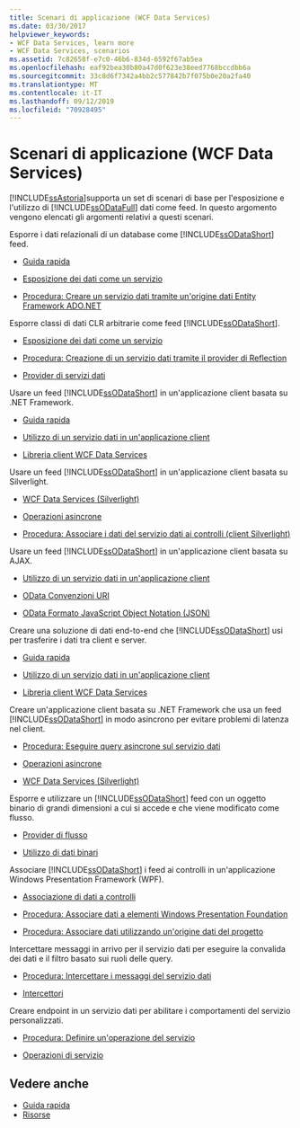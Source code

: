 ```yaml
---
title: Scenari di applicazione (WCF Data Services)
ms.date: 03/30/2017
helpviewer_keywords:
- WCF Data Services, learn more
- WCF Data Services, scenarios
ms.assetid: 7c82658f-e7c0-46b6-834d-6592f67ab5ea
ms.openlocfilehash: eaf92bea30b80a47d0f623e38eed7768bccdbb6a
ms.sourcegitcommit: 33c8d6f7342a4bb2c577842b7f075b0e20a2fa40
ms.translationtype: MT
ms.contentlocale: it-IT
ms.lasthandoff: 09/12/2019
ms.locfileid: "70928495"
---
```

# <a name="application-scenarios-wcf-data-services"></a>Scenari di applicazione (WCF Data Services)

[!INCLUDE[ssAstoria](../../../../includes/ssastoria-md.md)]supporta un set di scenari di base per l'esposizione e l'utilizzo di [!INCLUDE[ssODataFull](../../../../includes/ssodatafull-md.md)] dati come feed. In questo argomento vengono elencati gli argomenti relativi a questi scenari.

Esporre i dati relazionali di un database come [!INCLUDE[ssODataShort](../../../../includes/ssodatashort-md.md)] feed.

- [Guida rapida](../../../../docs/framework/data/wcf/quickstart-wcf-data-services.md)

- [Esposizione dei dati come un servizio](exposing-your-data-as-a-service-wcf-data-services.md)

- [Procedura: Creare un servizio dati tramite un'origine dati Entity Framework ADO.NET](create-a-data-service-using-an-adonet-ef-data-wcf.md)

Esporre classi di dati CLR arbitrarie come feed [!INCLUDE[ssODataShort](../../../../includes/ssodatashort-md.md)].

- [Esposizione dei dati come un servizio](../../../../docs/framework/data/wcf/exposing-your-data-as-a-service-wcf-data-services.md)

- [Procedura: Creazione di un servizio dati tramite il provider di Reflection](create-a-data-service-using-rp-wcf-data-services.md)

- [Provider di servizi dati](data-services-providers-wcf-data-services.md)

Usare un feed [!INCLUDE[ssODataShort](../../../../includes/ssodatashort-md.md)] in un'applicazione client basata su .NET Framework.

- [Guida rapida](../../../../docs/framework/data/wcf/quickstart-wcf-data-services.md)

- [Utilizzo di un servizio dati in un'applicazione client](using-a-data-service-in-a-client-application-wcf-data-services.md)

- [Libreria client WCF Data Services](wcf-data-services-client-library.md)

Usare un feed [!INCLUDE[ssODataShort](../../../../includes/ssodatashort-md.md)] in un'applicazione client basata su Silverlight.

- [WCF Data Services (Silverlight)](https://docs.microsoft.com/previous-versions/windows/silverlight/dotnet-windows-silverlight/cc838234(v=vs.95))

- [Operazioni asincrone](asynchronous-operations-wcf-data-services.md)

- [Procedura: Associare i dati del servizio dati ai controlli (client Silverlight)](https://docs.microsoft.com/previous-versions/dotnet/wcf-data-services/ee681614(v=vs.103))

Usare un feed [!INCLUDE[ssODataShort](../../../../includes/ssodatashort-md.md)] in un'applicazione client basata su AJAX.

- [Utilizzo di un servizio dati in un'applicazione client](../../../../docs/framework/data/wcf/using-a-data-service-in-a-client-application-wcf-data-services.md)

- [OData Convenzioni URI](https://go.microsoft.com/fwlink/?LinkId=185564)

- [OData Formato JavaScript Object Notation (JSON)](https://go.microsoft.com/fwlink/?LinkId=185790)

Creare una soluzione di dati end-to-end che [!INCLUDE[ssODataShort](../../../../includes/ssodatashort-md.md)] usi per trasferire i dati tra client e server.

- [Guida rapida](../../../../docs/framework/data/wcf/quickstart-wcf-data-services.md)

- [Utilizzo di un servizio dati in un'applicazione client](using-a-data-service-in-a-client-application-wcf-data-services.md)

- [Libreria client WCF Data Services](wcf-data-services-client-library.md)

Creare un'applicazione client basata su .NET Framework che usa un feed [!INCLUDE[ssODataShort](../../../../includes/ssodatashort-md.md)] in modo asincrono per evitare problemi di latenza nel client.

- [Procedura: Eseguire query asincrone sul servizio dati](../../../../docs/framework/data/wcf/how-to-execute-asynchronous-data-service-queries-wcf-data-services.md)

- [Operazioni asincrone](asynchronous-operations-wcf-data-services.md)

- [WCF Data Services (Silverlight)](https://docs.microsoft.com/previous-versions/windows/silverlight/dotnet-windows-silverlight/cc838234(v=vs.95))

Esporre e utilizzare un [!INCLUDE[ssODataShort](../../../../includes/ssodatashort-md.md)] feed con un oggetto binario di grandi dimensioni a cui si accede e che viene modificato come flusso.

- [Provider di flusso](../../../../docs/framework/data/wcf/streaming-provider-wcf-data-services.md)

- [Utilizzo di dati binari](working-with-binary-data-wcf-data-services.md)

Associare [!INCLUDE[ssODataShort](../../../../includes/ssodatashort-md.md)] i feed ai controlli in un'applicazione Windows Presentation Framework (WPF).

- [Associazione di dati a controlli](../../../../docs/framework/data/wcf/binding-data-to-controls-wcf-data-services.md)

- [Procedura: Associare dati a elementi Windows Presentation Foundation](bind-data-to-wpf-elements-wcf-data-services.md)

- [Procedura: Associare dati utilizzando un'origine dati del progetto](how-to-bind-data-using-a-project-data-source-wcf-data-services.md)

Intercettare messaggi in arrivo per il servizio dati per eseguire la convalida dei dati e il filtro basato sui ruoli delle query.

- [Procedura: Intercettare i messaggi del servizio dati](../../../../docs/framework/data/wcf/how-to-intercept-data-service-messages-wcf-data-services.md)

- [Intercettori](interceptors-wcf-data-services.md)

Creare endpoint in un servizio dati per abilitare i comportamenti del servizio personalizzati.

- [Procedura: Definire un'operazione del servizio](../../../../docs/framework/data/wcf/how-to-define-a-service-operation-wcf-data-services.md)

- [Operazioni di servizio](service-operations-wcf-data-services.md)

## <a name="see-also"></a>Vedere anche

- [Guida rapida](quickstart-wcf-data-services.md)
- [Risorse](wcf-data-services-resources.md)
